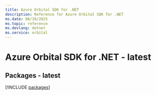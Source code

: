 ```yaml
---
title: Azure Orbital SDK for .NET
description: Reference for Azure Orbital SDK for .NET
ms.date: 08/19/2025
ms.topic: reference
ms.devlang: dotnet
ms.service: orbital
---
```

# Azure Orbital SDK for .NET - latest
## Packages - latest
[!INCLUDE [packages](orbital-index.md)]